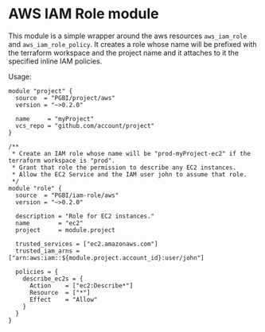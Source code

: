 # AWS IAM Role module

This module is a simple wrapper around the aws resources `aws_iam_role` and `aws_iam_role_policy`. It creates a role 
whose name will be prefixed with the terraform workspace and the project name and it attaches to it the specified inline
IAM policies.

Usage:

```hcl
module "project" {
  source  = "PGBI/project/aws"
  version = "~>0.2.0"

  name     = "myProject"
  vcs_repo = "github.com/account/project"
}

/**
 * Create an IAM role whose name will be "prod-myProject-ec2" if the terraform workspace is "prod".
 * Grant that role the permission to describe any EC2 instances.
 * Allow the EC2 Service and the IAM user john to assume that role.
 */
module "role" {
  source  = "PGBI/iam-role/aws"
  version = "~>0.2.0"

  description = "Role for EC2 instances."
  name        = "ec2"
  project     = module.project

  trusted_services = ["ec2.amazonaws.com"]
  trusted_iam_arns = ["arn:aws:iam::${module.project.account_id}:user/john"]
  
  policies = {
    describe_ec2s = {
      Action    = ["ec2:Describe*"]
      Resource  = ["*"]
      Effect    = "Allow"
    }
  }
}
```
